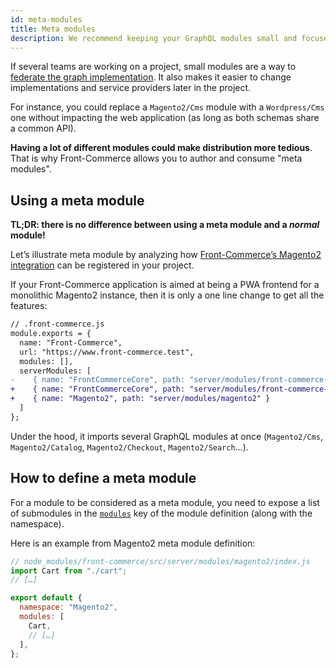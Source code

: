 ```yaml
---
id: meta-modules
title: Meta modules
description: We recommend keeping your GraphQL modules small and focused on a single feature, but having many different modules could make distribution more tedious. That is why Front-Commerce supports the concept of "meta modules", which are a way to group smaller modules.
---
```


If several teams are working on a project, small modules are a way to [federate the graph implementation](https://principledgraphql.com/integrity#2-federated-implementation). It also makes it easier to change implementations and service providers later in
the project.

For instance, you could replace a `Magento2/Cms` module with a `Wordpress/Cms` one without impacting the web application (as long as both schemas share a common API).

**Having a lot of different modules could make distribution more tedious**. That is why Front-Commerce allows you to author and consume "meta modules".

## Using a meta module

**TL;DR: there is no difference between using a meta module and a _normal_ module!**

Let’s illustrate meta module by analyzing how
[Front-Commerce’s Magento2 integration](/docs/magento2/overview.html) can be registered in your
project.

If your Front-Commerce application is aimed at being a PWA frontend for a
monolithic Magento2 instance, then it is only a one line change to get all the
features:

```diff
// .front-commerce.js
module.exports = {
  name: "Front-Commerce",
  url: "https://www.front-commerce.test",
  modules: [],
  serverModules: [
-    { name: "FrontCommerceCore", path: "server/modules/front-commerce-core" }
+    { name: "FrontCommerceCore", path: "server/modules/front-commerce-core" },
+    { name: "Magento2", path: "server/modules/magento2" }
  ]
};
```

Under the hood, it imports several GraphQL modules at once (`Magento2/Cms`,
`Magento2/Catalog`, `Magento2/Checkout`, `Magento2/Search`…).

## How to define a meta module

For a module to be considered as a meta module, you need to expose a list of
submodules in the
[`modules`](/docs/reference/graphql-module-definition.html#modules-optional) key
of the module definition (along with the namespace).

Here is an example from Magento2 meta module definition:

```js
// node_modules/front-commerce/src/server/modules/magento2/index.js
import Cart from "./cart";
// […]

export default {
  namespace: "Magento2",
  modules: [
    Cart,
    // […]
  ],
};
```
